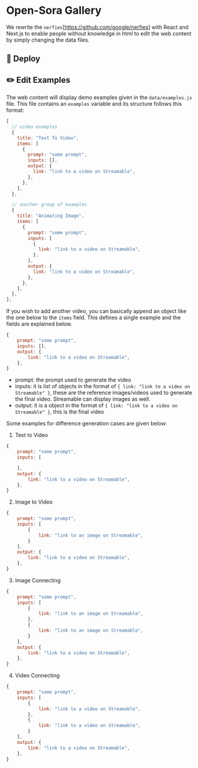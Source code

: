 # Open-Sora Gallery

We rewrite the `nerfies`[https://github.com/google/nerfies] with React and Next.js to enable people without knowledge in html to edit the web content by simply changing the data files.

## 🚀 Deploy

## ✏️ Edit Examples

The web content will display demo examples given in the `data/examples.js` file. This file contains an `examples` variable and its structure follows this format:

```javascript
[
  // video examples
  {
    title: "Text To Video",
    items: [
      {
        prompt: "some prompt",
        inputs: [],
        output: {
          link: "link to a video on Streamable",
        },
      },
    ],
  },

  // another group of examples
  {
    title: "Animating Image",
    items: [
      {
        prompt: "some prompt",
        inputs: [
          {
            link: "link to a video on Streamable",
          },
        ],
        output: {
          link: "link to a video on Streamable",
        },
      },
    ],
  },
];
```

If you wish to add another video, you can basically append an object like the one below to the `items` field. This defines a single example and the fields are explained below.

```javascript
{
    prompt: "some prompt",
    inputs: [],
    output: {
        link: "link to a video on Streamable",
    },
}
```

- prompt: the prompt used to generate the video
- inputs: it is list of objects in the format of `{ link: "link to a video on Streamable" }`, these are the reference images/videos used to generate the final video. Streamable can display images as well.
- output: it is a object in the format of `{ link: "link to a video on Streamable" }`, this is the final video

Some examples for difference generation cases are given below:

1. Text to Video

```javascript
{
    prompt: "some prompt",
    inputs: [

    ],
    output: {
        link: "link to a video on Streamable",
    },
}
```

2. Image to Video

```javascript
{
    prompt: "some prompt",
    inputs: [
        {
            link: "link to an image on Streamable",
        }
    ],
    output: {
        link: "link to a video on Streamable",
    },
}
```

3. Image Connecting

```javascript
{
    prompt: "some prompt",
    inputs: [
        {
            link: "link to an image on Streamable",
        },
        {
            link: "link to an image on Streamable",
        }
    ],
    output: {
        link: "link to a video on Streamable",
    },
}
```

4. Video Connecting

```javascript
{
    prompt: "some prompt",
    inputs: [
        {
            link: "link to a video on Streamable",
        },
        {
            link: "link to a video on Streamable",
        }
    ],
    output: {
        link: "link to a video on Streamable",
    },
}
```
